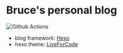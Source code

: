 #  Bruce's personal blog
![Github Actions](https://github.com/2432001677/2432001677.github.io/actions/workflows/deploy.yml/badge.svg)
* blog framework: [Hexo](https://github.com/hexojs/hexo)
* hexo theme: [LiveForCode](https://github.com/first19326/Hexo-LiveForCode)
